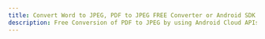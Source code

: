 ---title: Convert Word to JPEG, PDF to JPEG FREE Converter or Android SDKdescription: Free Conversion of PDF to JPEG by using Android Cloud APIs & SDKs. Also Create, Edit & Render Microsoft Word & OpenOffice documents in the Cloud.---